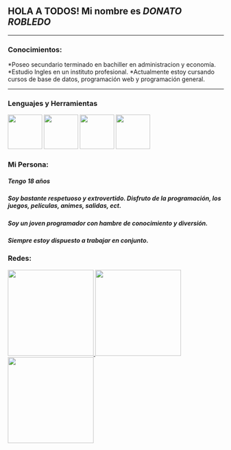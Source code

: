 ## HOLA A TODOS! Mi nombre es *DONATO ROBLEDO*


<hr>

### Conocimientos:
  *Poseo secundario terminado en bachiller en administracion y economía.
  *Estudio Ingles en un instituto profesional.
  *Actualmente estoy cursando cursos de base de datos, programación web y programación general.
  
<hr>

### Lenguajes y Herramientas
<img src="https://encrypted-tbn0.gstatic.com/images?q=tbn:ANd9GcSeKXebshKzrBj9tc6DFj-iv46H_ePITihX6082ymkqOv1eucdQAr9nzW6LYFB6c1msXIc&usqp=CAU" width="80px"> <img src="https://img.freepik.com/iconos-gratis/css_318-698167.jpg" width="80px"> <img src="https://static.vecteezy.com/system/resources/previews/022/424/576/original/java-logo-editorial-free-vector.jpg" width="80px"> <img src="https://cdn.pixabay.com/photo/2022/01/30/13/33/github-6980894_1280.png" width="80px">

### Mi Persona:
 ##### Tengo 18 años
 ##### Soy bastante respetuoso y extrovertido. Disfruto de la programación, los juegos,  películas, animes, salidas, ect.
 ##### Soy un joven programador con hambre de conocimiento y diversión.
 ##### Siempre estoy dispuesto a trabajar en conjunto.

### Redes:
  <a href="https://www.instagram.com/donny_robled0/"> <img src="https://static.vecteezy.com/system/resources/previews/002/067/953/original/instagram-3d-icon-free-vector.jpg" width="200px" high="-100px"> </a> <a href="https://twitter.com/MiniD0nny"> <img src="https://i.pinimg.com/originals/0f/48/39/0f48394818ca5780777515dac200bee5.jpg" width="200px"> </a> <a href="https://www.instagram.com/donny_robled0/"> <img src="https://static.vecteezy.com/system/resources/previews/002/067/939/original/facebook-3d-icon-free-vector.jpg" width="200px"> </a>
